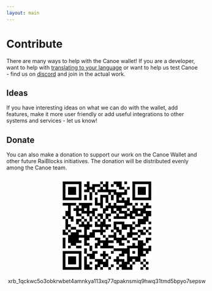 ```yaml
---
layout: main
---
```


# Contribute 

There are many ways to help with the Canoe wallet! If you are a developer, want to help with [translating to your language](https://poeditor.com/join/project/cnSZa85DRN) or want to help us test Canoe - find us on [discord](https://discord.gg/ecVcJM3) and join in the actual work. 

## Ideas
If you have interesting ideas on what we can do with the wallet, add features, make it more user friendly or add useful integrations to other systems and services - let us know!

## Donate
You can also make a donation to support our work on the Canoe Wallet and other future RaiBlocks initiatives. The donation will be distributed evenly among the Canoe team.

<div style="margin: auto; width: 100%; padding: 10px">
<img src="/assets/img/donate.png" style="display: block;margin-left: auto;margin-right: auto;"/><br>
<div style="display:flex;align-items:center;justify-content:center;">
<bold>xrb_1qckwc5o3obkrwbet4amnkya113xq77qpaknsmiq9hwq31tmd5bpyo7sepsw</bold>
</div>
</div>
